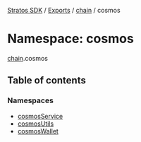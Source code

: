 [Stratos SDK](../README.md) / [Exports](../modules.md) / [chain](chain.md) / cosmos

# Namespace: cosmos

[chain](chain.md).cosmos

## Table of contents

### Namespaces

- [cosmosService](chain.cosmos.cosmosService.md)
- [cosmosUtils](chain.cosmos.cosmosUtils.md)
- [cosmosWallet](chain.cosmos.cosmosWallet.md)
